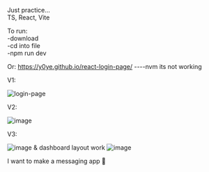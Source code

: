 Just practice...\
TS, React, Vite

To run:\
    -download\
    -cd into file\
    -npm run dev

Or: https://y0ye.github.io/react-login-page/ ----nvm its not working




V1:

![login-page](https://github.com/user-attachments/assets/9b00384d-7b37-4b67-806e-13633de3a22b)

V2:

![image](https://github.com/user-attachments/assets/c4fbe5d1-466e-4e84-8d5e-11f6724461b7)

V3:

![image](https://github.com/user-attachments/assets/75ee4ac9-6c75-451d-8588-b51fd5b640e7)
& dashboard layout work
![image](https://github.com/user-attachments/assets/efd62240-1290-40dc-b012-a64fe291584b)

I want to make a messaging app 🤔
